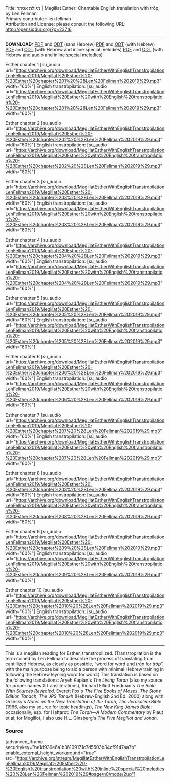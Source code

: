 <html>
<head></head>
<body>
Title: מגילת אסתר | Megillat Esther: Chantable English translation with trōp, by Len Fellman<br />
Primary contributor: len.fellman<br />
Attribution and License: please consult the following URL: <a href="http://opensiddur.org/?p=23716">http://opensiddur.org/?p=23716</a>
<p />
<hr />

<style type="text/css" media="all">.printfriendly {display: none!important;}</style>

<strong>DOWNLOAD:</strong> <a href="https://archive.org/download/MegillatEstherWithEnglishTranstropilationLenFellman2019/Megillat%20Esther%20-%20English%20transtropilation%20with%20special%20melodies%20%28Len%20Fellman%202019%29%20-%20english%20only.pdf">PDF</a> and <a href="https://archive.org/download/MegillatEstherWithEnglishTranstropilationLenFellman2019/Megillat%20Esther%20-%20English%20transtropilation%20with%20special%20melodies%20%28Len%20Fellman%202019%29%20-%20english%20only.odt">ODT</a> (sans Hebrew) 
<a href="https://archive.org/download/MegillatEstherWithEnglishTranstropilationLenFellman2019/Megillat%20Esther%20-%20English%20transtropilation%20with%20special%20melodies%20%28Len%20Fellman%202019%29.pdf">PDF</a> and <a href="https://archive.org/download/MegillatEstherWithEnglishTranstropilationLenFellman2019/Megillat%20Esther%20-%20English%20transtropilation%20with%20special%20melodies%20%28Len%20Fellman%202019%29.odt">ODT</a> (with Hebrew) 
<a href="https://archive.org/download/MegillatEstherWithEnglishTranstropilationLenFellman2019/Megillat%20Esther%20-%20English%20transtropilation%20with%20inline%20special%20melodies%20%28Len%20Fellman%202019%29.pdf">PDF</a> and <a href="https://archive.org/download/MegillatEstherWithEnglishTranstropilationLenFellman2019/Megillat%20Esther%20-%20English%20transtropilation%20with%20inline%20special%20melodies%20%28Len%20Fellman%202019%29.odt">ODT</a> (with Hebrew and inline special melodies) 
<a href="https://archive.org/download/MegillatEstherWithEnglishTranstropilationLenFellman2019/Megillat%20Esther%20-%20English%20transtropilation%20with%20audio%20and%20inline%20special%20melodies%20%28Len%20Fellman%202019%29.pdf">PDF</a> and <a href="https://archive.org/download/MegillatEstherWithEnglishTranstropilationLenFellman2019/Megillat%20Esther%20-%20English%20transtropilation%20with%20audio%20and%20inline%20special%20melodies%20%28Len%20Fellman%202019%29.odt">ODT</a> (with Hebrew and audio and inline special melodies)

Esther chapter 1 [su_audio url="https://archive.org/download/MegillatEstherWithEnglishTranstropilationLenFellman2019/Megillat%20Esther%20-%20Esther%20chapter%201%20%28Len%20Fellman%202019%29.mp3" width="60%"]
English transtropilation: [su_audio url="https://archive.org/download/MegillatEstherWithEnglishTranstropilationLenFellman2019/Megillat%20Esther%20with%20English%20transtropilation%20-%20Esther%20chapter%201%20%28Len%20Fellman%202019%29.mp3" width="60%"]

Esther chapter 2 [su_audio url="https://archive.org/download/MegillatEstherWithEnglishTranstropilationLenFellman2019/Megillat%20Esther%20-%20Esther%20chapter%202%20%28Len%20Fellman%202019%29.mp3" width="60%"]
English transtropilation: [su_audio url="https://archive.org/download/MegillatEstherWithEnglishTranstropilationLenFellman2019/Megillat%20Esther%20with%20English%20transtropilation%20-%20Esther%20chapter%202%20%28Len%20Fellman%202019%29.mp3" width="60%"]

Esther chapter 3 [su_audio url="https://archive.org/download/MegillatEstherWithEnglishTranstropilationLenFellman2019/Megillat%20Esther%20-%20Esther%20chapter%203%20%28Len%20Fellman%202019%29.mp3" width="60%"]
English transtropilation: [su_audio url="https://archive.org/download/MegillatEstherWithEnglishTranstropilationLenFellman2019/Megillat%20Esther%20with%20English%20transtropilation%20-%20Esther%20chapter%203%20%28Len%20Fellman%202019%29.mp3" width="60%"]

Esther chapter 4 [su_audio url="https://archive.org/download/MegillatEstherWithEnglishTranstropilationLenFellman2019/Megillat%20Esther%20-%20Esther%20chapter%204%20%28Len%20Fellman%202019%29.mp3" width="60%"]
English transtropilation: [su_audio url="https://archive.org/download/MegillatEstherWithEnglishTranstropilationLenFellman2019/Megillat%20Esther%20with%20English%20transtropilation%20-%20Esther%20chapter%204%20%28Len%20Fellman%202019%29.mp3" width="60%"]

Esther chapter 5 [su_audio url="https://archive.org/download/MegillatEstherWithEnglishTranstropilationLenFellman2019/Megillat%20Esther%20-%20Esther%20chapter%205%20%28Len%20Fellman%202019%29.mp3" width="60%"]
English transtropilation: [su_audio url="https://archive.org/download/MegillatEstherWithEnglishTranstropilationLenFellman2019/Megillat%20Esther%20with%20English%20transtropilation%20-%20Esther%20chapter%205%20%28Len%20Fellman%202019%29.mp3" width="60%"]

Esther chapter 6 [su_audio url="https://archive.org/download/MegillatEstherWithEnglishTranstropilationLenFellman2019/Megillat%20Esther%20-%20Esther%20chapter%206%20%28Len%20Fellman%202019%29.mp3" width="60%"]
English transtropilation: [su_audio url="https://archive.org/download/MegillatEstherWithEnglishTranstropilationLenFellman2019/Megillat%20Esther%20with%20English%20transtropilation%20-%20Esther%20chapter%206%20%28Len%20Fellman%202019%29.mp3" width="60%"]

Esther chapter 7 [su_audio url="https://archive.org/download/MegillatEstherWithEnglishTranstropilationLenFellman2019/Megillat%20Esther%20-%20Esther%20chapter%207%20%28Len%20Fellman%202019%29.mp3" width="60%"]
English transtropilation: [su_audio url="https://archive.org/download/MegillatEstherWithEnglishTranstropilationLenFellman2019/Megillat%20Esther%20with%20English%20transtropilation%20-%20Esther%20chapter%207%20%28Len%20Fellman%202019%29.mp3" width="60%"]

Esther chapter 8 [su_audio url="https://archive.org/download/MegillatEstherWithEnglishTranstropilationLenFellman2019/Megillat%20Esther%20-%20Esther%20chapter%208%20%28Len%20Fellman%202019%29.mp3" width="60%"]
English transtropilation: [su_audio url="https://archive.org/download/MegillatEstherWithEnglishTranstropilationLenFellman2019/Megillat%20Esther%20with%20English%20transtropilation%20-%20Esther%20chapter%208%20%28Len%20Fellman%202019%29.mp3" width="60%"]

Esther chapter 9 [su_audio url="https://archive.org/download/MegillatEstherWithEnglishTranstropilationLenFellman2019/Megillat%20Esther%20-%20Esther%20chapter%209%20%28Len%20Fellman%202019%29.mp3" width="60%"]
English transtropilation: [su_audio url="https://archive.org/download/MegillatEstherWithEnglishTranstropilationLenFellman2019/Megillat%20Esther%20with%20English%20transtropilation%20-%20Esther%20chapter%209%20%28Len%20Fellman%202019%29.mp3" width="60%"]

Esther chapter 10 [su_audio url="https://archive.org/download/MegillatEstherWithEnglishTranstropilationLenFellman2019/Megillat%20Esther%20-%20Esther%20chapter%2010%20%28Len%20Fellman%202019%29.mp3" width="60%"]
English transtropilation: [su_audio url="https://archive.org/download/MegillatEstherWithEnglishTranstropilationLenFellman2019/Megillat%20Esther%20with%20English%20transtropilation%20-%20Esther%20chapter%2010%20%28Len%20Fellman%202019%29.mp3" width="60%"]


<hr />

This is a megillah reading for Esther, transtropilized. (Transtropilation is the term coined by Len Fellman to describe the process of translating from cantillized Hebrew, as closely as possible, “word for word and <em>trōp</em> for <em>trōp</em>”, with the main purpose being to aid a person with minimal Hebrew training in following the Hebrew leyning word for word.) This translation is based on the following translations: Aryeh Kaplan's <em>The Living Torah</em> (also my source for proper names & transliterations), Richard Elliott Friedman's <em>The Bible With Sources Revealed</em>, Everett Fox's <em>The Five Books of Moses</em>, <em>The Stone Edition Tanach</em>, <em>The JPS Tanakh</em> (Hebrew-English 2nd Ed. 2000) along with Orlinsky's <em>Notes on the New Translation of the Torah</em>, <em>The Jerusalem Bible</em> (1966, also my source for topic headings), <em>The New King James Bible</em>; occasionally, esp. for Haftarot: <em>The Torah—A Modern Commentary</em> by Plaut et al; for Megillot, I also use H.L. Ginsberg's <em>The Five Megillot and Jonah</em>.

<h3>Source</h3>

[advanced_iframe securitykey="be1d939e6a1b36109171c7d5503b34cf9147aa7b" enable_external_height_workaround="true" src="https://archive.org/stream/MegillatEstherWithEnglishTranstropilationLenFellman2019/Megillat%20Esther%20-%20English%20transtropilation%20with%20inline%20special%20melodies%20%28Len%20Fellman%202019%29#page/n0/mode/2up"]


</body>
</html>